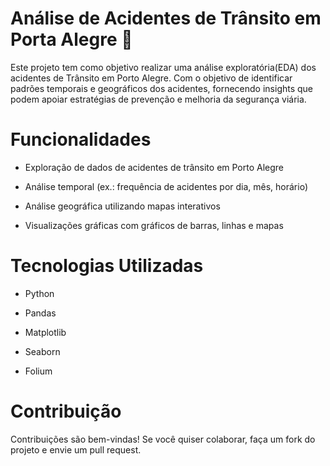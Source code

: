 # Análise de Acidentes de Trânsito em Porta Alegre 🚦
Este projeto tem como objetivo realizar uma análise exploratória(EDA) dos acidentes de Trânsito em Porto Alegre. Com o objetivo de identificar padrões temporais e geográficos dos acidentes, fornecendo insights que podem apoiar estratégias de prevenção e melhoria da segurança viária.

# Funcionalidades
- Exploração de dados de acidentes de trânsito em Porto Alegre

- Análise temporal (ex.: frequência de acidentes por dia, mês, horário)

- Análise geográfica utilizando mapas interativos

- Visualizações gráficas com gráficos de barras, linhas e mapas

# Tecnologias Utilizadas
- Python

- Pandas

- Matplotlib

- Seaborn

- Folium

# Contribuição
Contribuições são bem-vindas! Se você quiser colaborar, faça um fork do projeto e envie um pull request.

